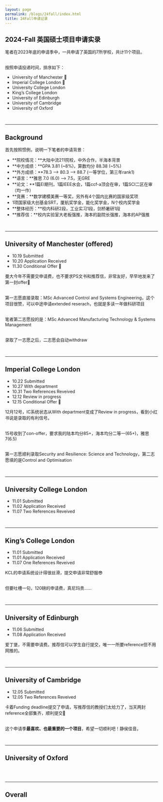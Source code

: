 ```yaml
---
layout: page
permalink: /blogs/24fall/index.html
title: 24Fall申请记录
---
```


## 2024-Fall 英国硕士项目申请实录

笔者在2023年底的申请季中，一共申请了英国的7所学校，共计11个项目。

<br>按照申请投递时间，排序如下：

- University of Manchester 🎊
- Imperial College London 🎊
- University College London 
- King’s College London 
- University of Edinburgh 
- University of Cambridge 
- University of Oxford 

<br>

----

## Background

首先按照惯例，说明一下笔者的申请背景：

- **院校情况：**大陆中流211院校，中外合作，半海本背景
- **中方成绩：**GPA 3.81 (~8%)，算数均分 88.38 (~5%)
- **外方成绩：**78.3 --> 80.3 --> 88.7 (一等学位，第三年rank1)
- **语言：**雅思 7.0 (6.0) --> 7.5，无GRE
- **论文：**1篇EI期刊，1篇IEEE水会，1篇ccf-a顶会在审，1篇SCI二区在审（均一作）
- **竞赛：**数学建模美赛一等奖，另外有4个国内比赛的国家级奖项
- 1项国家级大创基金SRT，厦航奖学金，能化奖学金，N个校内奖学金
- **整体经历：**校内科研2段，工业实习1段，剑桥暑研1段
- **推荐信：**校内实验室大老板强推，海本的副院长强推，海本的AP强推

<br>

---

## University of Manchester (offered)

- 10.19 Submitted
- 10.20 Application Received
- 11.30 Conditional Offer 🎊

曼大今年不需要交申请费，也不要求PS文书和推荐信，非常友好，早早地发来了第一封offer🥰

<br>第一志愿直接录取：MSc Advanced Control and Systems Engineering，这个项目很赞，可以中途申请extended reserach，也就是多读一年做科研项目

<br>笔者第二志愿投的是：MSc Advanced Manufacturing Technology & Systems Management

<br>录取了一志愿之后，二志愿会自动withdraw

<br>

---

## Imperial College London

- 10.22 Submitted
- 10.27 With department
- 10.31 Two References Reveived
- 12.12 Review in progress
- 12.15 Conditional Offer 🎊

12月12号，IC系统状态从With department变成了Review in progress，看到小红书说是录取的有利信号。

<br>15号收到了con-offer，要求我的陆本均分85+，海本均分二等一(65+)，雅思7(6.5)

<br>第一志愿顺利录取Security and Resilience: Science and Technology，第二志愿填的是Control and Optimisation

<br>

----

## University College London

- 11.01 Submitted
- 11.02 Application Received
- 11.07 Two References Reveived



<br>

---

## King’s College London

- 11.01 Submitted
- 11.01 Application Received
- 11.07 One References Reveived

KCL的申请系统设计得很丝滑，提交申请非常舒服😎

<br>但要吐槽一句，120磅的申请费，真尼玛贵......

<br>

---

## University of Edinburgh

- 11.06 Submitted
- 11.08 Application Received

爱丁堡，不需要申请费。推荐信可以学生自行提交，唯一一所要reference但不用网推的。

<br>

---

## University of Cambridge

- 12.05 Submitted
- 12.05 Two References Reveived

卡着Funding deadline提交了申请，写推荐信的教授们太给力了，当天两封reference全部集齐，顺利提交🥳

<br>这个申请季**最喜欢、也最重要的一个项目**，希望一切顺利吧！静侯佳音。

<br>

---

## University of Oxford



<br><br>

---

## Overall



<br><br>

